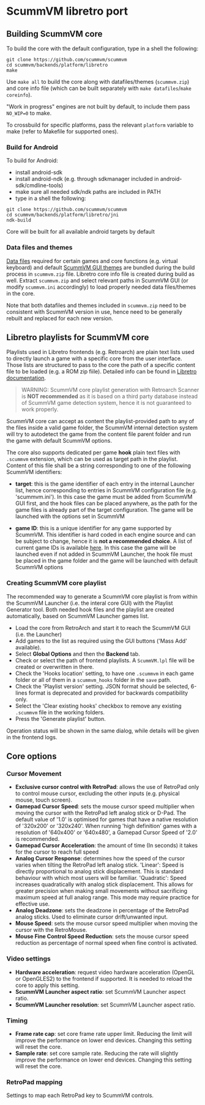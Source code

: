 # ScummVM libretro port
## Building ScummVM core
To build the core with the default configuration, type in a shell the following:
```
git clone https://github.com/scummvm/scummvm
cd scummvm/backends/platform/libretro
make
```
Use `make all` to build the core along with datafiles/themes (`scummvm.zip`) and core info file (which can be built separately with `make datafiles`/`make coreinfo`).

"Work in progress" engines are not built by default, to include them pass `NO_WIP=0` to make.

To crossbuild for specific platforms, pass the relevant `platform` variable to make (refer to Makefile for supported ones).

### Build for Android
To build for Android:
* install android-sdk
* install android-ndk (e.g. through sdkmanager included in android-sdk/cmdline-tools)
* make sure all needed sdk/ndk paths are included in PATH
* type in a shell the following:
```
git clone https://github.com/scummvm/scummvm
cd scummvm/backends/platform/libretro/jni
ndk-build
```
Core will be built for all available android targets by default

### Data files and themes
[Data files](https://wiki.scummvm.org/index.php/Datafiles) required for certain games and core functions (e.g. virtual keyboard) and default [ScummVM GUI themes](https://wiki.scummvm.org/index.php/GUI_Themes) are bundled during the build process in `scummvm.zip` file. Libretro core info file is created during build as well.
Extract `scummvm.zip` and select relevant paths in ScummVM GUI (or modify `scummvm.ini` accordingly) to load properly needed data files/themes in the core.

Note that both datafiles and themes included in `scummvm.zip` need to be consistent with ScummVM version in use, hence need to be generally rebuilt and replaced for each new version.

## Libretro playlists for ScummVM core
Playlists used in Libretro frontends (e.g. Retroarch) are plain text lists used to directly launch a game with a specific core from the user interface. Those lists are structured to pass to the core the path of a specific content file to be loaded (e.g. a ROM zip fiile). Detailed info can be found in [Libretro documentation](https://docs.libretro.com/guides/roms-playlists-thumbnails/).

> WARNING: ScummVM core playlist generation with Retroarch Scanner is **NOT recommended** as it is based on a third party database instead of ScummVM game detection system, hence it is not guaranteed to work properly.

ScummVM core can accept as content the playlist-provided path to any of the files inside a valid game folder, the ScummVM internal detection system will try to autodetect the game from the content file parent folder and run the game with default ScummVM options.

The core also supports dedicated per game **hook** plain text files with `.scummvm` extension, which can be used as target path in the playlist. Content of this file shall be a string corresponding to one of the following ScummVM identifiers:

  - **target**: this is the game identifier of each entry in the internal Launcher list, hence corresponding to entries in ScummVM configuration file (e.g. 'scummvm.ini'). In this case the game must be added from ScummVM GUI first, and the hook files can be placed anywhere, as the path for the game files is already part of the target configuration. The game will be launched with the options set in ScummVM

  - **game ID**: this is a unique identifier for any game supported by ScummVM. This identifier is hard coded in each engine source and can be subject to change, hence it is **not a recommended choice**. A list of current game IDs is available [here](https://scummvm.org/compatibility). In this case the game will be launched even if not added in ScummVM Launcher, the hook file must be placed in the game folder and the game will be launched with default ScummVM options

### Creating ScummVM core playlist
The recommended way to generate a ScummVM core playlist is from within the ScummVM Launcher (i.e. the interal core GUI) with the Playlist Generator tool. Both needed hook files and the playlist are created automatically, based on ScummVM Launcher games list.
  - Load the core from RetroArch and start it to reach the ScummVM GUI (i.e. the Launcher)
  - Add games to the list as required using the GUI buttons ('Mass Add' available).
  - Select **Global Options** and then the **Backend** tab.
  - Check or select the path of frontend playlists. A `ScummVM.lpl` file will be created or overwritten in there.
  - Check the 'Hooks location' setting, to have one `.scummvm` in each game folder or all of them in a `scummvm_hooks` folder in the `save` path.
  - Check the 'Playlist version' setting. JSON format should be selected, 6-lines format is deprecated and provided for backwards compatibility only.
  - Select the 'Clear existing hooks' checkbox to remove any existing `.scummvm` file in the working folders.
  - Press the 'Generate playlist' button.

Operation status will be shown in the same dialog, while details will be given in the frontend logs.

## Core options
### Cursor Movement
  - **Exclusive cursor control with RetroPad**: allows the use of RetroPad only to control mouse cursor, excluding the other inputs (e.g. physical mouse, touch screen).
  - **Gamepad Cursor Speed**: sets the mouse cursor speed multiplier when moving the cursor with the RetroPad left analog stick or D-Pad. The default value of '1.0' is optimised for games that have a native resolution of '320x200' or '320x240'. When running 'high definition' games with a resolution of '640x400' or '640x480', a Gamepad Cursor Speed of '2.0' is recommended.
  - **Gamepad Cursor Acceleration**: the amount of time (In seconds) it takes for the cursor to reach full speed
  - **Analog Cursor Response**: determines how the speed of the cursor varies when tilting the RetroPad left analog stick. 'Linear': Speed is directly proportional to analog stick displacement. This is standard behaviour with which most users will be familiar. 'Quadratic': Speed increases quadratically with analog stick displacement. This allows for greater precision when making small movements without sacrificing maximum speed at full analog range. This mode may require practice for effective use.
  - **Analog Deadzone**: sets the deadzone in percentage of the RetroPad analog sticks. Used to eliminate cursor drift/unwanted input.
  - **Mouse Speed**: sets the mouse cursor speed multiplier when moving the cursor with the RetroMouse.
  - **Mouse Fine Control Speed Reduction**: sets the mouse cursor speed reduction as percentage of normal speed when fine control is activated.
### Video settings
  - **Hardware acceleration**: request video hardware acceleration (OpenGL or OpenGLES2) to the frontend if supported. It is needed to reload the core to apply this setting.
  - **ScummVM Launcher aspect ratio**: set ScummVM Launcher aspect ratio.
  - **ScummVM Launcher resolution**: set ScummVM Launcher aspect ratio.
### Timing
  - **Frame rate cap**: set core frame rate upper limit. Reducing the limit will improve the performance on lower end devices. Changing this setting will reset the core.
  - **Sample rate**: set core sample rate. Reducing the rate will slightly improve the performance on lower end devices. Changing this setting will reset the core.
### RetroPad mapping
Settings to map each RetroPad key to ScummVM controls.
